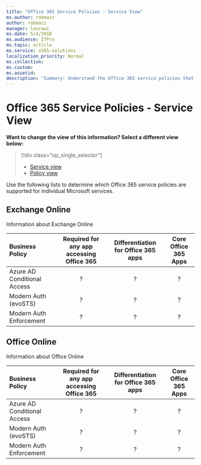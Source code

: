 ```yaml
---
title: "Office 365 Service Policies - Service View"
ms.author: robmazz
author: robmazz
manager: laurawi
ms.date: 5/4/2018
ms.audience: ITPro
ms.topic: article
ms.service: o365-solutions
localization_priority: Normal
ms.collection: 
ms.custom: 
ms.assetid: 
description: "Summary: Understand the Office 365 service policies that are supported by Microsoft online services."
---
```


# Office 365 Service Policies - Service View
**Want to change the view of this information? Select a different view below:**
> [!div class="op_single_selector"] 
> - [Service view](office-365-service-policies-service-view.md)
> - [Policy view](office-365-service-policies-policy-view.md)

Use the following lists to determine which Office 365 service policies are supported for individual Microsoft services.

## Exchange Online
Information about Exchange Online

|**Business Policy**|**Required for any app accessing Office 365**|**Differentiation for Office 365 apps**|**Core Office 365 Apps**|
|:-----|:-----:|:------:|:------:|
| Azure AD Conditional Access| ? | ? | ? |
| Modern Auth (evoSTS) | ? | ? | ? |
| Modern Auth Enforcement | ? | ? | ? |

## Office Online
Information about Office Online

|**Business Policy**|**Required for any app accessing Office 365**|**Differentiation for Office 365 apps**|**Core Office 365 Apps**|
|:-----|:-----:|:------:|:------:|
| Azure AD Conditional Access| ? | ? | ? |
| Modern Auth (evoSTS) | ? | ? | ? |
| Modern Auth Enforcement | ? | ? | ? |
